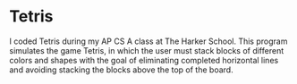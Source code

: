 # Tetris

I coded Tetris during my AP CS A class at The Harker School. This program simulates the game Tetris, in which the user must stack blocks of different colors
and shapes with the goal of eliminating completed horizontal lines and avoiding stacking the blocks above the top of the board. 

